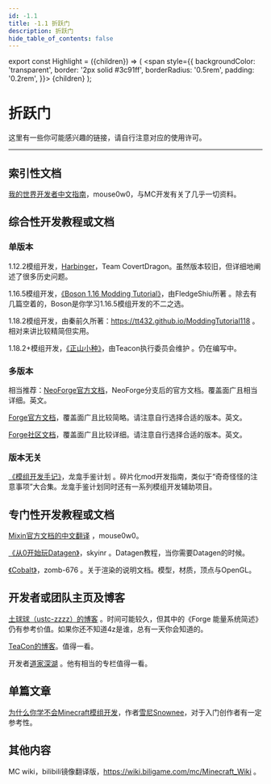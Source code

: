 ```yaml
---
id: -1.1
title: -1.1 折跃门
description: 折跃门
hide_table_of_contents: false
---
```


export const Highlight = ({children}) => (
  <span
    style={{
      backgroundColor: 'transparent',
      border: '2px solid #3c91ff',
      borderRadius: '0.5rem',
      padding: '0.2rem',
    }}>
    {children}
</span>
);

# 折跃门

这里有一些你可能感兴趣的链接，请自行注意对应的使用许可。

---

## 索引性文档

[我的世界开发者中文指南](https://github.com/Mouse0w0/MinecraftDeveloperGuide)，mouse0w0，与MC开发有关了几乎一切资料。

## 综合性开发教程或文档

### 单版本

1.12.2模组开发，[Harbinger](https://harbinger.covertdragon.team/)，Team CovertDragon。虽然版本较旧，但详细地阐述了很多历史问题。

1.16.5模组开发，[《Boson 1.16 Modding Tutorial》](https://boson.v2mcdev.com)，由FledgeShiu所著 。除去有几篇空着的，Boson是你学习1.16.5模组开发的不二之选。

1.18.2模组开发，由秦前久所著：https://tt432.github.io/ModdingTutorial118 。相对来讲比较精简但实用。

1.18.2+模组开发，[《正山小种》](https://www.teacon.cn/xiaozhong/1.18.x)，由Teacon执行委员会维护 。仍在编写中。

### 多版本

相当推荐：<Highlight>[NeoForge官方文档](https://docs.neoforged.net/)，NeoForge分支后的官方文档。覆盖面广且相当详细。英文。</Highlight><p></p>

[Forge官方文档](https://docs.minecraftforge.net/)，覆盖面广且比较简略。请注意自行选择合适的版本。英文。

[Forge社区文档](https://forge.gemwire.uk/wiki/Main_Page)，覆盖面广且比较详细。请注意自行选择合适的版本。英文。

### 版本无关

[《模组开发手记》](https://github.com/lksj-dev/lksj-mom)，龙龛手鉴计划 。碎片化mod开发指南，类似于“奇奇怪怪的注意事项”大合集。龙龛手鉴计划同时还有一系列模组开发辅助项目。

## 专门性开发教程或文档

[Mixin官方文档的中文翻译](https://mouse0w0.github.io/categories/Mixin/) ，mouse0w0。

[《从0开始玩Datagen》](https://skyinr.github.io/DatagenBook/#/zh-cn/)，skyinr 。Datagen教程，当你需要Datagen的时候。

[《Cobalt》](https://zomb-676.github.io/CobaltDocs/)，zomb-676 。关于渲染的说明文档。模型，材质，顶点与OpenGL。

## 开发者或团队主页及博客

[土球球（ustc-zzzz）的博客](https://blog.ustc-zzzz.net/) 。时间可能较久，但其中的《Forge 能量系统简述》仍有参考价值。如果你还不知道4z是谁，总有一天你会知道的。

[TeaCon的博客](https://blog.teacon.cn/)。值得一看。

开发者[道家深湖](https://space.bilibili.com/24124162) 。他有相当的专栏值得一看。

## 单篇文章

[为什么你学不会Minecraft模组开发](https://www.bilibili.com/read/cv24543904)，作者[雪尼Snownee](https://space.bilibili.com/6939567)，对于入门创作者有一定参考性。

## 其他内容

MC wiki，bilibili镜像翻译版，https://wiki.biligame.com/mc/Minecraft_Wiki 。